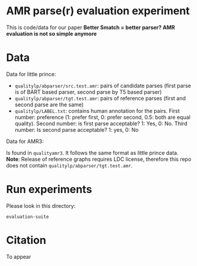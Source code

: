 # AMR parse(r) evaluation experiment

This is code/data for our paper **Better Smatch = better parser? AMR evaluation is not so simple anymore**

# Data

Data for little prince:

- `qualitylp/abparser/src.test.amr`: pairs of candidate parses (first parse is of BART based parser, second parse by T5 based parser)
- `qualitylp/abparser/tgt.test.amr`: pairs of reference parses (first and second parse are the same)
- `qualitylp/LABEL.txt`: contains human annotation for the pairs. First number: preference (1: prefer first, 0: prefer second, 0.5: both are equal quality). Second number: is first parse acceptable? 1: Yes, 0: No. Third number: Is second parse acceptable? 1: yes, 0: No

Data for AMR3:

Is found in `qualityamr3`. It follows the same format as little prince data. **Note**: Release of reference graphs requires LDC license, therefore this repo does not contain `qualitylp/abparser/tgt.test.amr`.

# Run experiments

Please look in this directory:

`evaluation-suite`

# Citation

To appear



